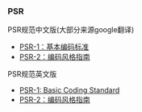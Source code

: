 ### PSR

PSR规范中文版(大部分来源google翻译)


- [PSR-1：基本编码标准](./psr-1/README.md)
- [PSR-2：编码风格指南](./psr-2/README.md)


PSR规范英文版

- [PSR-1: Basic Coding Standard](http://www.php-fig.org/psr/psr-1/)
- [PSR-2：编码风格指南](http://www.php-fig.org/psr/psr-2/)